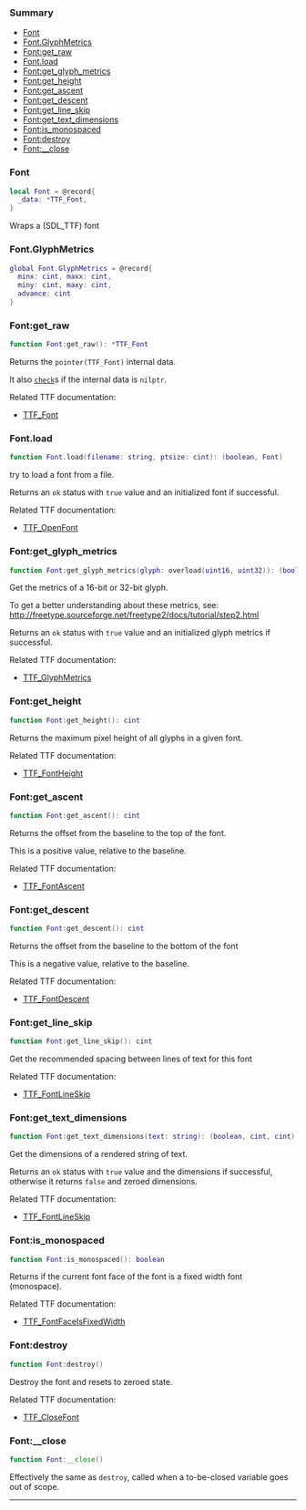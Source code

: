 ### Summary
* [Font](#font)
* [Font.GlyphMetrics](#fontglyphmetrics)
* [Font:get_raw](#fontget_raw)
* [Font.load](#fontload)
* [Font:get_glyph_metrics](#fontget_glyph_metrics)
* [Font:get_height](#fontget_height)
* [Font:get_ascent](#fontget_ascent)
* [Font:get_descent](#fontget_descent)
* [Font:get_line_skip](#fontget_line_skip)
* [Font:get_text_dimensions](#fontget_text_dimensions)
* [Font:is_monospaced](#fontis_monospaced)
* [Font:destroy](#fontdestroy)
* [Font:__close](#font__close)

### Font

```lua
local Font = @record{
  _data: *TTF_Font,
}
```

Wraps a (SDL_TTF) font

### Font.GlyphMetrics

```lua
global Font.GlyphMetrics = @record{
  minx: cint, maxx: cint,
  miny: cint, maxy: cint,
  advance: cint
}
```



### Font:get_raw

```lua
function Font:get_raw(): *TTF_Font
```

Returns the `pointer(TTF_Font)` internal data.

It also [`check`](https://nelua.io/libraries/#check)s if the internal data is `nilptr`.

Related TTF documentation:
* [TTF_Font](https://github.com/libsdl-org/SDL_ttf/blob/9a2cb0e452a52045419c3554e4c6696a3cd0a714/SDL_ttf.h#L107-L108)

### Font.load

```lua
function Font.load(filename: string, ptsize: cint): (boolean, Font)
```

try to load a font from a file.

Returns an `ok` status with `true` value and an initialized font if successful.

Related TTF documentation:
* [TTF_OpenFont](https://github.com/libsdl-org/SDL_ttf/blob/9a2cb0e452a52045419c3554e4c6696a3cd0a714/SDL_ttf.h#L113-L117)

### Font:get_glyph_metrics

```lua
function Font:get_glyph_metrics(glyph: overload(uint16, uint32)): (boolean, Font.GlyphMetrics)
```

Get the metrics of a 16-bit or 32-bit glyph.

To get a better understanding about these metrics, see: http://freetype.sourceforge.net/freetype2/docs/tutorial/step2.html

Returns an `ok` status with `true` value and an initialized glyph metrics if successful.

Related TTF documentation:
* [TTF_GlyphMetrics](https://github.com/libsdl-org/SDL_ttf/blob/9a8650d82824bd8d971dd77d74b67315c4150b07/SDL_ttf.h#L187-L196)

### Font:get_height

```lua
function Font:get_height(): cint
```

Returns the maximum pixel height of all glyphs in a given font.

Related TTF documentation:
* [TTF_FontHeight](https://github.com/libsdl-org/SDL_ttf/blob/9a8650d82824bd8d971dd77d74b67315c4150b07/SDL_ttf.h#L155-L156)

### Font:get_ascent

```lua
function Font:get_ascent(): cint
```

Returns the offset from the baseline to the top of the font.

This is a positive value, relative to the baseline.

Related TTF documentation:
* [TTF_FontAscent](https://github.com/libsdl-org/SDL_ttf/blob/9a8650d82824bd8d971dd77d74b67315c4150b07/SDL_ttf.h#L158-L161)

### Font:get_descent

```lua
function Font:get_descent(): cint
```

Returns the offset from the baseline to the bottom of the font

This is a negative value, relative to the baseline.

Related TTF documentation:
* [TTF_FontDescent](https://github.com/libsdl-org/SDL_ttf/blob/9a8650d82824bd8d971dd77d74b67315c4150b07/SDL_ttf.h#L163-L166)

### Font:get_line_skip

```lua
function Font:get_line_skip(): cint
```

Get the recommended spacing between lines of text for this font

Related TTF documentation:
* [TTF_FontLineSkip](https://github.com/libsdl-org/SDL_ttf/blob/9a8650d82824bd8d971dd77d74b67315c4150b07/SDL_ttf.h#L168-L169)

### Font:get_text_dimensions

```lua
function Font:get_text_dimensions(text: string): (boolean, cint, cint)
```

Get the dimensions of a rendered string of text.

Returns an `ok` status with `true` value and the dimensions if successful, otherwise it returns `false` and zeroed dimensions.

Related TTF documentation:
* [TTF_FontLineSkip](https://github.com/libsdl-org/SDL_ttf/blob/9a8650d82824bd8d971dd77d74b67315c4150b07/SDL_ttf.h#L168-L169)

### Font:is_monospaced

```lua
function Font:is_monospaced(): boolean
```

Returns if the current font face of the font is a fixed width font (monospace).

Related TTF documentation:
* [TTF_FontFaceIsFixedWidth](https://github.com/libsdl-org/SDL_ttf/blob/9a8650d82824bd8d971dd77d74b67315c4150b07/SDL_ttf.h#L179)

### Font:destroy

```lua
function Font:destroy()
```

Destroy the font and resets to zeroed state.

Related TTF documentation:
* [TTF_CloseFont](https://github.com/libsdl-org/SDL_ttf/blob/9a2cb0e452a52045419c3554e4c6696a3cd0a714/SDL_ttf.h#L354-L355)

### Font:__close

```lua
function Font:__close()
```

Effectively the same as `destroy`, called when a to-be-closed variable goes out of scope.

---
